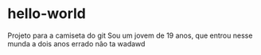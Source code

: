 # hello-world
Projeto para a camiseta do git
Sou um jovem de 19 anos, que entrou nesse munda a dois anos
errado não ta
wadawd
